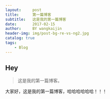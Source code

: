 ```yaml
---
layout:     post
title:      第一篇博客
subtitle:   这是我的第一篇博客
date:       2017-02-15
author:     BY wangkaijin
header-img: img/post-bg-re-vs-ng2.jpg
catalog: true
tags:
    - Blog
---
```

## Hey
>这是我的第一篇博客。


大家好，这是我的第一篇博客，哈哈哈哈哈哈！！！
